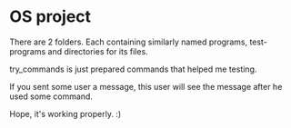 # OS project

There are 2 folders. Each containing similarly named programs, test-programs and directories for its files.

try_commands is just prepared commands that helped me testing.

If you sent some user a message, this user will see the message after he used some command.

Hope, it's working properly. :)
